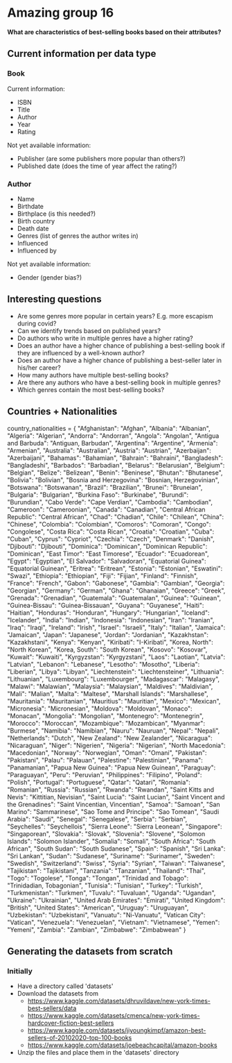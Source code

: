 # Amazing group 16
**What are characteristics of best-selling books based on their attributes?**

## Current information per data type
### Book
Current information:
- ISBN
- Title
- Author
- Year
- Rating

Not yet available information:
- Publisher (are some publishers more popular than others?)
- Published date (does the time of year affect the rating?)

### Author
- Name
- Birthdate
- Birthplace (is this needed?)
- Birth country
- Death date
- Genres (list of genres the author writes in)
- Influenced
- Influenced by

Not yet available information:
- Gender (gender bias?)

## Interesting questions
- Are some genres more popular in certain years? E.g. more escapism during covid?
- Can we identify trends based on published years?
- Do authors who write in multiple genres have a higher rating?
- Does an author have a higher chance of publishing a best-selling book if they are influenced by a well-known author?
- Does an author have a higher chance of publishing a best-seller later in his/her career?
- How many authors have multiple best-selling books?
- Are there any authors who have a best-selling book in multiple genres?
- Which genres contain the most best-selling books?

## Countries + Nationalities 
country_nationalities = {
    "Afghanistan": "Afghan",
    "Albania": "Albanian",
    "Algeria": "Algerian",
    "Andorra": "Andorran",
    "Angola": "Angolan",
    "Antigua and Barbuda": "Antiguan, Barbudan",
    "Argentina": "Argentine",
    "Armenia": "Armenian",
    "Australia": "Australian",
    "Austria": "Austrian",
    "Azerbaijan": "Azerbaijani",
    "Bahamas": "Bahamian",
    "Bahrain": "Bahraini",
    "Bangladesh": "Bangladeshi",
    "Barbados": "Barbadian",
    "Belarus": "Belarusian",
    "Belgium": "Belgian",
    "Belize": "Belizean",
    "Benin": "Beninese",
    "Bhutan": "Bhutanese",
    "Bolivia": "Bolivian",
    "Bosnia and Herzegovina": "Bosnian, Herzegovinian",
    "Botswana": "Botswanan",
    "Brazil": "Brazilian",
    "Brunei": "Bruneian",
    "Bulgaria": "Bulgarian",
    "Burkina Faso": "Burkinabe",
    "Burundi": "Burundian",
    "Cabo Verde": "Cape Verdian",
    "Cambodia": "Cambodian",
    "Cameroon": "Cameroonian",
    "Canada": "Canadian",
    "Central African Republic": "Central African",
    "Chad": "Chadian",
    "Chile": "Chilean",
    "China": "Chinese",
    "Colombia": "Colombian",
    "Comoros": "Comoran",
    "Congo": "Congolese",
    "Costa Rica": "Costa Rican",
    "Croatia": "Croatian",
    "Cuba": "Cuban",
    "Cyprus": "Cypriot",
    "Czechia": "Czech",
    "Denmark": "Danish",
    "Djibouti": "Djibouti",
    "Dominica": "Dominican",
    "Dominican Republic": "Dominican",
    "East Timor": "East Timorese",
    "Ecuador": "Ecuadorean",
    "Egypt": "Egyptian",
    "El Salvador": "Salvadoran",
    "Equatorial Guinea": "Equatorial Guinean",
    "Eritrea": "Eritrean",
    "Estonia": "Estonian",
    "Eswatini": "Swazi",
    "Ethiopia": "Ethiopian",
    "Fiji": "Fijian",
    "Finland": "Finnish",
    "France": "French",
    "Gabon": "Gabonese",
    "Gambia": "Gambian",
    "Georgia": "Georgian",
    "Germany": "German",
    "Ghana": "Ghanaian",
    "Greece": "Greek",
    "Grenada": "Grenadian",
    "Guatemala": "Guatemalan",
    "Guinea": "Guinean",
    "Guinea-Bissau": "Guinea-Bissauan",
    "Guyana": "Guyanese",
    "Haiti": "Haitian",
    "Honduras": "Honduran",
    "Hungary": "Hungarian",
    "Iceland": "Icelander",
    "India": "Indian",
    "Indonesia": "Indonesian",
    "Iran": "Iranian",
    "Iraq": "Iraqi",
    "Ireland": "Irish",
    "Israel": "Israeli",
    "Italy": "Italian",
    "Jamaica": "Jamaican",
    "Japan": "Japanese",
    "Jordan": "Jordanian",
    "Kazakhstan": "Kazakhstani",
    "Kenya": "Kenyan",
    "Kiribati": "I-Kiribati",
    "Korea, North": "North Korean",
    "Korea, South": "South Korean",
    "Kosovo": "Kosovar",
    "Kuwait": "Kuwaiti",
    "Kyrgyzstan": "Kyrgyzstani",
    "Laos": "Laotian",
    "Latvia": "Latvian",
    "Lebanon": "Lebanese",
    "Lesotho": "Mosotho",
    "Liberia": "Liberian",
    "Libya": "Libyan",
    "Liechtenstein": "Liechtensteiner",
    "Lithuania": "Lithuanian",
    "Luxembourg": "Luxembourger",
    "Madagascar": "Malagasy",
    "Malawi": "Malawian",
    "Malaysia": "Malaysian",
    "Maldives": "Maldivian",
    "Mali": "Malian",
    "Malta": "Maltese",
    "Marshall Islands": "Marshallese",
    "Mauritania": "Mauritanian",
    "Mauritius": "Mauritian",
    "Mexico": "Mexican",
    "Micronesia": "Micronesian",
    "Moldova": "Moldovan",
    "Monaco": "Monacan",
    "Mongolia": "Mongolian",
    "Montenegro": "Montenegrin",
    "Morocco": "Moroccan",
    "Mozambique": "Mozambican",
    "Myanmar": "Burmese",
    "Namibia": "Namibian",
    "Nauru": "Nauruan",
    "Nepal": "Nepali",
    "Netherlands": "Dutch",
    "New Zealand": "New Zealander",
    "Nicaragua": "Nicaraguan",
    "Niger": "Nigerien",
    "Nigeria": "Nigerian",
    "North Macedonia": "Macedonian",
    "Norway": "Norwegian",
    "Oman": "Omani",
    "Pakistan": "Pakistani",
    "Palau": "Palauan",
    "Palestine": "Palestinian",
    "Panama": "Panamanian",
    "Papua New Guinea": "Papua New Guinean",
    "Paraguay": "Paraguayan",
    "Peru": "Peruvian",
    "Philippines": "Filipino",
    "Poland": "Polish",
    "Portugal": "Portuguese",
    "Qatar": "Qatari",
    "Romania": "Romanian",
    "Russia": "Russian",
    "Rwanda": "Rwandan",
    "Saint Kitts and Nevis": "Kittitian, Nevisian",
    "Saint Lucia": "Saint Lucian",
    "Saint Vincent and the Grenadines": "Saint Vincentian, Vincentian",
    "Samoa": "Samoan",
    "San Marino": "Sammarinese",
    "Sao Tome and Principe": "Sao Tomean",
    "Saudi Arabia": "Saudi",
    "Senegal": "Senegalese",
    "Serbia": "Serbian",
    "Seychelles": "Seychellois",
    "Sierra Leone": "Sierra Leonean",
    "Singapore": "Singaporean",
    "Slovakia": "Slovak",
    "Slovenia": "Slovene",
    "Solomon Islands": "Solomon Islander",
    "Somalia": "Somali",
    "South Africa": "South African",
    "South Sudan": "South Sudanese",
    "Spain": "Spanish",
    "Sri Lanka": "Sri Lankan",
    "Sudan": "Sudanese",
    "Suriname": "Surinamer",
    "Sweden": "Swedish",
    "Switzerland": "Swiss",
    "Syria": "Syrian",
    "Taiwan": "Taiwanese",
    "Tajikistan": "Tajikistani",
    "Tanzania": "Tanzanian",
    "Thailand": "Thai",
    "Togo": "Togolese",
    "Tonga": "Tongan",
    "Trinidad and Tobago": "Trinidadian, Tobagonian",
    "Tunisia": "Tunisian",
    "Turkey": "Turkish",
    "Turkmenistan": "Turkmen",
    "Tuvalu": "Tuvaluan",
    "Uganda": "Ugandan",
    "Ukraine": "Ukrainian",
    "United Arab Emirates": "Emirati",
    "United Kingdom": "British",
    "United States": "American",
    "Uruguay": "Uruguayan",
    "Uzbekistan": "Uzbekistani",
    "Vanuatu": "Ni-Vanuatu",
    "Vatican City": "Vatican",
    "Venezuela": "Venezuelan",
    "Vietnam": "Vietnamese",
    "Yemen": "Yemeni",
    "Zambia": "Zambian",
    "Zimbabwe": "Zimbabwean"
}

## Generating the datasets from scratch
### Initially
 - Have a directory called 'datasets'
 - Download the datasets from 
   - https://www.kaggle.com/datasets/dhruvildave/new-york-times-best-sellers/data
   - https://www.kaggle.com/datasets/cmenca/new-york-times-hardcover-fiction-best-sellers
   - https://www.kaggle.com/datasets/jiyoungkimpf/amazon-best-sellers-of-20102020-top-100-books
   - https://www.kaggle.com/datasets/joebeachcapital/amazon-books
 - Unzip the files and place them in the 'datasets' directory
